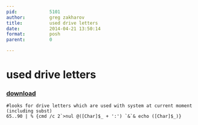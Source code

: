 ```yaml
---
pid:            5101
author:         greg zakharov
title:          used drive letters
date:           2014-04-21 13:50:14
format:         posh
parent:         0

---
```


# used drive letters

### [download](//scripts/5101.ps1)



```posh
#looks for drive letters which are used with system at current moment (including subst)
65..90 | % {cmd /c 2`>nul @([Char]$_ + ':') `&`& echo ([Char]$_)}
```
